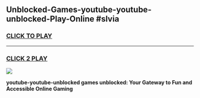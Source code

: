 
## Unblocked-Games-youtube-youtube-unblocked-Play-Online #slvia
<h3>
<a href="https://news.freeplayer.one?title=youtube-youtube-unblocked&ref=3">CLICK TO PLAY</a></h3>
<hr>

<h3>
<a href="https://news.freeplayer.one?title=youtube-youtube-unblocked&ref=3">CLICK 2 PLAY</a>
  
</h3>

<a href="https://news.freeplayer.one?title=youtube-youtube-unblocked&ref=3"><img src="https://clearcache.store/games.png"></a>


**youtube-youtube-unblocked games unblocked: Your Gateway to Fun and Accessible Online Gaming**
